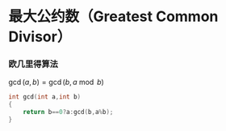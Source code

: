 # 最大公约数（Greatest Common Divisor）

### 欧几里得算法

$\gcd{(a,b)}=\gcd{(b,a\bmod b)}$

```cpp
int gcd(int a,int b)
{
	return b==0?a:gcd(b,a%b);
}
```
